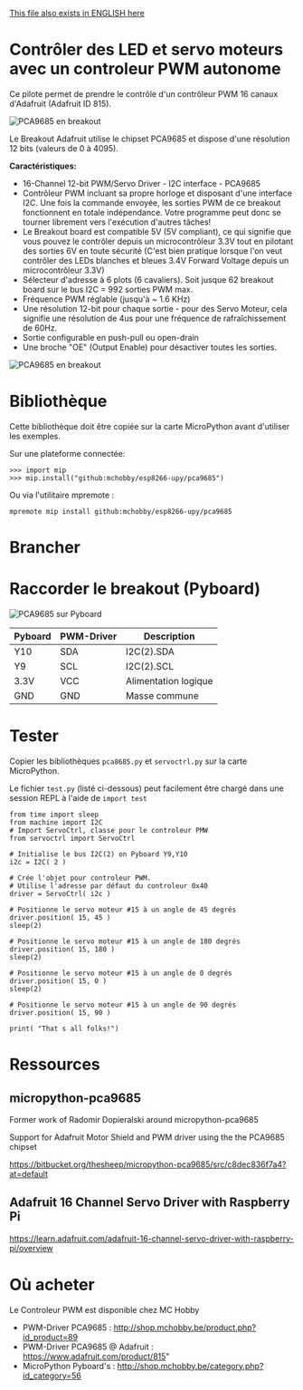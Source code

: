 [This file also exists in ENGLISH here](readme_ENG.md)

# Contrôler des LED et servo moteurs avec un controleur PWM autonome

Ce pilote permet de prendre le contrôle d'un contrôleur PWM 16 canaux d'Adafruit (Adafruit ID 815).

![PCA9685 en breakout](docs/_static/pca9685-pwm-driver.jpg)

Le Breakout Adafruit utilise le chipset PCA9685 et dispose d'une résolution 12 bits (valeurs de 0 à 4095).

__Caractéristiques:__
* 16-Channel 12-bit PWM/Servo Driver - I2C interface - PCA9685
* Contrôleur PWM incluant sa propre horloge et disposant d'une interface I2C. Une fois la commande envoyée, les sorties PWM de ce breakout fonctionnent en totale indépendance. Votre programme peut donc se tourner librement vers l'exécution d'autres tâches!
* Le Breakout board est compatible 5V (5V compliant), ce qui signifie que vous pouvez le contrôler depuis un microcontrôleur 3.3V tout en pilotant des sorties 6V en toute sécurité (C'est bien pratique lorsque l'on veut contrôler des LEDs blanches et bleues 3.4V Forward Voltage depuis un microcontrôleur 3.3V)
* Sélecteur d'adresse à 6 plots (6 cavaliers). Soit jusque 62 breakout board sur le bus I2C = 992 sorties PWM max.
* Fréquence PWM réglable (jusqu'à ~ 1.6 KHz)
* Une résolution 12-bit pour chaque sortie - pour des Servo Moteur, cela signifie une résolution de 4us pour une fréquence de rafraîchissement de 60Hz.
* Sortie configurable en push-pull ou open-drain
* Une broche "OE" (Output Enable) pour désactiver toutes les sorties.

![PCA9685 en breakout](docs/_static/pwm-driver-usage.jpg)

# Bibliothèque

Cette bibliothèque doit être copiée sur la carte MicroPython avant d'utiliser les exemples.

Sur une plateforme connectée:

```
>>> import mip
>>> mip.install("github:mchobby/esp8266-upy/pca9685")
```

Ou via l'utilitaire mpremote :

```
mpremote mip install github:mchobby/esp8266-upy/pca9685
```

# Brancher

# Raccorder le breakout (Pyboard)

![PCA9685 sur Pyboard](docs/_static/pwmdriver-to-pyboard.jpg)

| Pyboard  | PWM-Driver  |  Description |
|----------|-------------|--------------|
|  Y10     |  SDA        | I2C(2).SDA   |
|  Y9      |  SCL        | I2C(2).SCL   |
|  3.3V    |  VCC        | Alimentation logique  |
|  GND     | GND         | Masse commune         |

# Tester
Copier les bibliothèques `pca8685.py` et `servoctrl.py` sur la carte MicroPython.

Le fichier `test.py` (listé ci-dessous) peut facilement être chargé dans une session REPL à l'aide de `import test`

```
from time import sleep
from machine import I2C
# Import ServoCtrl, classe pour le controleur PMW
from servoctrl import ServoCtrl

# Initialise le bus I2C(2) on Pyboard Y9,Y10
i2c = I2C( 2 )

# Crée l'objet pour controleur PWM.
# Utilise l'adresse par défaut du controleur 0x40
driver = ServoCtrl( i2c )

# Positionne le servo moteur #15 à un angle de 45 degrés
driver.position( 15, 45 )
sleep(2)

# Positionne le servo moteur #15 à un angle de 180 degrés
driver.position( 15, 180 )
sleep(2)

# Positionne le servo moteur #15 à un angle de 0 degrés
driver.position( 15, 0 )
sleep(2)

# Positionne le servo moteur #15 à un angle de 90 degrés
driver.position( 15, 90 )

print( "That s all folks!")

```

# Ressources

## micropython-pca9685
Former work of Radomir Dopieralski around micropython-pca9685

Support for Adafruit Motor Shield and PWM driver using the the PCA9685 chipset

https://bitbucket.org/thesheep/micropython-pca9685/src/c8dec836f7a4?at=default

## Adafruit 16 Channel Servo Driver with Raspberry Pi

https://learn.adafruit.com/adafruit-16-channel-servo-driver-with-raspberry-pi/overview

# Où acheter

Le Controleur PWM est disponible chez MC Hobby
* PWM-Driver PCA9685 : http://shop.mchobby.be/product.php?id_product=89
* PWM-Driver PCA9685 @ Adafruit :  https://www.adafruit.com/product/815"
* MicroPython Pyboard's :  http://shop.mchobby.be/category.php?id_category=56
